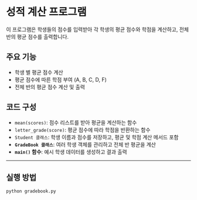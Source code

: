 # 성적 계산 프로그램

이 프로그램은 학생들의 점수를 입력받아 각 학생의 평균 점수와 학점을 계산하고, 전체 반의 평균 점수를 출력합니다.

## 주요 기능

* 학생 별 평균 점수 계산
* 평균 점수에 따른 학점 부여 (A, B, C, D, F)
* 전체 반의 평균 점수 계산 및 출력

## 코드 구성

* `mean(scores)`: 점수 리스트를 받아 평균을 계산하는 함수
* `letter_grade(score)`: 평균 점수에 따라 학점을 반환하는 함수
* `Student 클래스`: 학생 이름과 점수를 저장하고, 평균 및 학점 계산 메서드 포함
* **`GradeBook 클래스`**: 여러 학생 객체를 관리하고 전체 반 평균을 계산
* **`main()` 함수**: 예시 학생 데이터를 생성하고 결과 출력

***

## 실행 방법

```bash
python gradebook.py
